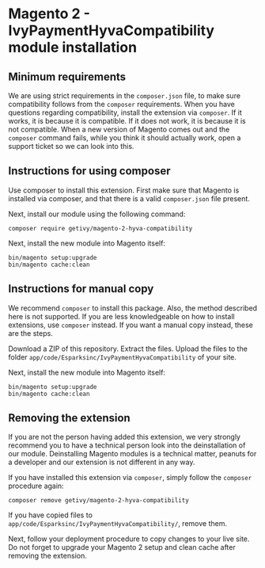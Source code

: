 # Magento 2 - IvyPaymentHyvaCompatibility module installation

## Minimum requirements
We are using strict requirements in the `composer.json` file, to make sure compatibility follows from the `composer` requirements. When you have questions regarding compatibility, install the extension via `composer`. If it works, it is because it is compatible. If it does not work, it is because it is not compatible. When a new version of Magento comes out and the `composer` command fails, while you think it should actually work, open a support ticket so we can look into this.

## Instructions for using composer
Use composer to install this extension. First make sure that Magento is installed via composer, and that there is a valid `composer.json` file present.

Next, install our module using the following command:

    composer require getivy/magento-2-hyva-compatibility

Next, install the new module into Magento itself:

    bin/magento setup:upgrade
    bin/magento cache:clean

## Instructions for manual copy
We recommend `composer` to install this package. Also, the method described here is not supported. If you are less knowledgeable on how to install extensions, use `composer` instead. If you want a manual copy instead, these are the steps.

Download a ZIP of this repository. Extract the files. Upload the files to the folder `app/code/Esparksinc/IvyPaymentHyvaCompatibility` of your site.

Next, install the new module into Magento itself:

    bin/magento setup:upgrade
    bin/magento cache:clean

## Removing the extension
If you are not the person having added this extension, we very strongly recommend you to have a technical person look into the deinstallation of our module. Deinstalling Magento modules is a technical matter, peanuts for a developer and our extension is not different in any way.

If you have installed this extension via `composer`, simply follow the `composer` procedure again:

    composer remove getivy/magento-2-hyva-compatibility

If you have copied files to `app/code/Esparksinc/IvyPaymentHyvaCompatibility/`, remove them.

Next, follow your deployment procedure to copy changes to your live site. Do not forget to upgrade your Magento 2 setup and clean cache after removing the extension.
